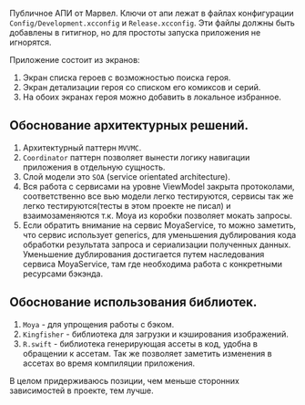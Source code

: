 Публичное АПИ от Марвел.
Ключи от апи лежат в файлах конфигурации `Config/Development.xcconfig` и `Release.xcconfig`.
Эти файлы должны быть добавлены в гитигнор, но для простоты запуска приложения не игнорятся.

Приложение состоит из экранов:
1. Экран списка героев с возможностью поиска героя.
2. Экран детализации героя со списком его комиксов и серий.
3. На обоих экранах героя можно добавить в локальное избранное.

## Обоснование архитектурных решений.
1. Архитектурный паттерн `MVVMС`.
2. `Coordinator` паттерн позволяет вынести логику навигации приложения в отдельную сущность.
3. Слой модели это `SOA` (service orientated architecture).
4. Вся работа с сервисами на уровне ViewModel закрыта протоколами, соответственно все вью модели легко тестируются, сервисы так же легко тестируются(тесты в этом проекте не писал) и взаимозаменяются т.к. Moya из коробки позволяет мокать запросы.
5. Если обратить внимание на сервис MoyaService, то можно заметить, что сервис использует generics, для уменьшения дублирования кода обработки результата запроса и сериализации полученных данных. Уменьшение дублирования достигается путем наследования сервиса MoyaService, там где необходима работа с конкретными ресурсами бэкэнда.


## Обоснование использования библиотек.
1. `Moya` - для упрощения работы с бэком.
2. `Kingfisher` - библиотека для загрузки и кэширования изображений.
3. `R.swift` - библиотека генерирующая ассеты в код, удобна в обращении к ассетам. Так же позволяет заметить изменения в ассетах во время компиляции приложения.
   
В целом придерживаюсь позиции, чем меньше сторонних зависимостей в проекте, тем лучше.
